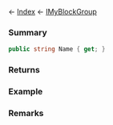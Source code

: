 ← [Index](Api-Index) ← [IMyBlockGroup](Sandbox.ModAPI.Ingame.IMyBlockGroup)

### Summary

```csharp
public string Name { get; }
```

### Returns

### Example

### Remarks

